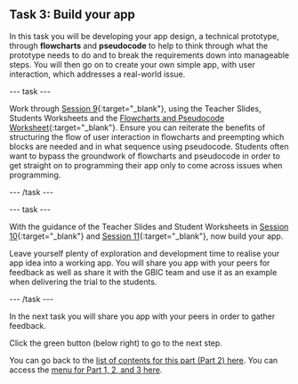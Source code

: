 ## Task 3: Build  your app

In this task you will be developing your app design, a technical prototype, through **flowcharts** and **pseudocode** to help to think through what the prototype needs to do and to break the requirements down into manageable steps. You will then go on to create your own simple app, with user interaction, which addresses a real-world issue.

--- task ---

Work through [Session 9](https://ncce.io/0Ajo8a){:target="_blank"}, using the Teacher Slides, Students Worksheets and the [Flowcharts and Pseudocode Worksheet](https://ncce.io/y0KsQI){:target="_blank"}. Ensure you can reiterate the benefits of structuring the flow of user interaction in flowcharts and preempting which blocks are needed and in what sequence using pseudocode. Students often want to bypass the groundwork of flowcharts and pseudocode in order to get straight on to programming their app only to come across issues when programming.

--- /task ---

--- task ---

With the guidance of the Teacher Slides and Student Worksheets in [Session 10](https://ncce.io/oYe7gu){:target="_blank"} and [Session 11](https://ncce.io/QIk58r){:target="_blank"}, now build your app. 

Leave yourself plenty of exploration and development time to realise your app idea into a working app. You will share you app with your peers for feedback as well as share it with the GBIC team and use it as an example when delivering the trial to the students.

--- /task ---

In the  next task you will share you app with your peers in order to gather feedback.

Click the green button (below right) to go to the next step.

You can go back to the [list of contents for this part (Part 2) here](https://projects.raspberrypi.org/en/projects/Year8-RelevanceTraining-Part3-GBICi4). 
You can access the [menu for Part 1, 2, and 3 here](https://projects.raspberrypi.org/en/pathways/year8-relevancetraining-gbici4).
